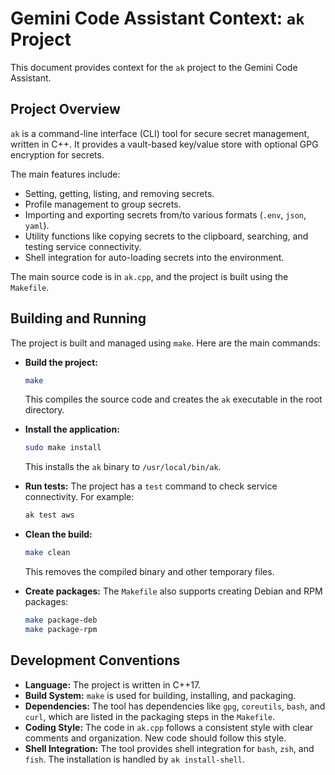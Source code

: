 # Gemini Code Assistant Context: `ak` Project

This document provides context for the `ak` project to the Gemini Code Assistant.

## Project Overview

`ak` is a command-line interface (CLI) tool for secure secret management, written in C++. It provides a vault-based key/value store with optional GPG encryption for secrets.

The main features include:
*   Setting, getting, listing, and removing secrets.
*   Profile management to group secrets.
*   Importing and exporting secrets from/to various formats (`.env`, `json`, `yaml`).
*   Utility functions like copying secrets to the clipboard, searching, and testing service connectivity.
*   Shell integration for auto-loading secrets into the environment.

The main source code is in `ak.cpp`, and the project is built using the `Makefile`.

## Building and Running

The project is built and managed using `make`. Here are the main commands:

*   **Build the project:**
    ```bash
    make
    ```
    This compiles the source code and creates the `ak` executable in the root directory.

*   **Install the application:**
    ```bash
    sudo make install
    ```
    This installs the `ak` binary to `/usr/local/bin/ak`.

*   **Run tests:**
    The project has a `test` command to check service connectivity. For example:
    ```bash
    ak test aws
    ```

*   **Clean the build:**
    ```bash
    make clean
    ```
    This removes the compiled binary and other temporary files.

*   **Create packages:**
    The `Makefile` also supports creating Debian and RPM packages:
    ```bash
    make package-deb
    make package-rpm
    ```

## Development Conventions

*   **Language:** The project is written in C++17.
*   **Build System:** `make` is used for building, installing, and packaging.
*   **Dependencies:** The tool has dependencies like `gpg`, `coreutils`, `bash`, and `curl`, which are listed in the packaging steps in the `Makefile`.
*   **Coding Style:** The code in `ak.cpp` follows a consistent style with clear comments and organization. New code should follow this style.
*   **Shell Integration:** The tool provides shell integration for `bash`, `zsh`, and `fish`. The installation is handled by `ak install-shell`.
